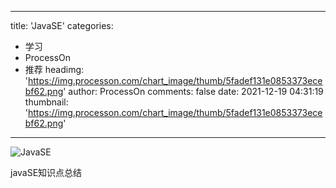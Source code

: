 
---
title: 'JavaSE'
categories: 
 - 学习
 - ProcessOn
 - 推荐
headimg: 'https://img.processon.com/chart_image/thumb/5fadef131e0853373ecebf62.png'
author: ProcessOn
comments: false
date: 2021-12-19 04:31:19
thumbnail: 'https://img.processon.com/chart_image/thumb/5fadef131e0853373ecebf62.png'
---

<div>   
<img class="thumb" alt="JavaSE" src="https://img.processon.com/chart_image/thumb/5fadef131e0853373ecebf62.png" referrerpolicy="no-referrer">
<p>javaSE知识点总结</p>  
</div>
            